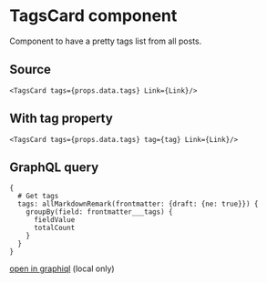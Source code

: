 # TagsCard component

Component to have a pretty tags list from all posts.

## Source
```
<TagsCard tags={props.data.tags} Link={Link}/>
```

## With tag property
```
<TagsCard tags={props.data.tags} tag={tag} Link={Link}/>
```

## GraphQL query
```
{
  # Get tags
  tags: allMarkdownRemark(frontmatter: {draft: {ne: true}}) {
    groupBy(field: frontmatter___tags) {
      fieldValue
      totalCount
    }
  }
}
```

[open in graphiql](http://localhost:8000/graphql?query=%7B%0A%20%20%23%20Get%20tags%0A%20%20tags%3A%20allMarkdownRemark(frontmatter%3A%20%7Bdraft%3A%20%7Bne%3A%20true%7D%7D)%20%7B%0A%20%20%20%20groupBy(field%3A%20frontmatter___tags)%20%7B%0A%20%20%20%20%20%20fieldValue%0A%20%20%20%20%20%20totalCount%0A%20%20%20%20%7D%0A%20%20%7D%0A%7D) (local only)